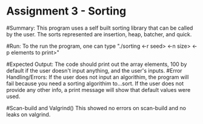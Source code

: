 # Assignment 3 - Sorting

#Summary:
This program uses a self built sorting library that can be called by the user. The sorts represented are insertion, heap, batcher, and quick. 

#Run:
To the run the program, one can type "./sorting <sorting algorithim> <-r seed> <-n size> <-p elements to print>"

#Expected Output:
The code should print out the array elements, 100 by default if the user doesn't input anything, and the user's inputs.
#Error Handling/Errors:
If the user does not input an algorithim, the program will fail because you need a sorting algorithim to...sort. If the user does not provide any other info, a print message will show that default values were used.

#Scan-build and Valgrind()
This showed no errors on scan-build and no leaks on valgrind.
